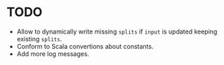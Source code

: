 # TODO

- Allow to dynamically write missing `splits` if `input` is updated keeping existing `splits`.
- Conform to Scala convertions about constants.
- Add more log messages.


